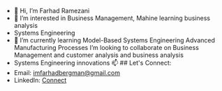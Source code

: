- 👋 Hi, I’m Farhad Ramezani 
- 👀 I’m interested in Business Management, Mahine learning business analysis
- Systems Engineering
- 🌱 I’m currently learning Model-Based Systems Engineering
Advanced Manufacturing Processes
I’m looking to collaborate on Business Management and customer analysis and business analysis
-  Systems Engineering innovations
 📫 ## Let's Connect:
- Email: [imfarhadbergman@gmail.com](imfarhadbergman@gmail.com)
- LinkedIn: [Connect](https://www.linkedin.com/in/farhad-ramezani-b648472a5?utm_source=share&utm_campaign=share_via&utm_content=profile&utm_medium=android_app)
<!--
Farhadbergman/Farhadbergman is a ✨ special ✨ repository because its `README.md` (this file) appears on your GitHub profile.
You can click the Preview link to take a look at your changes.
--->
